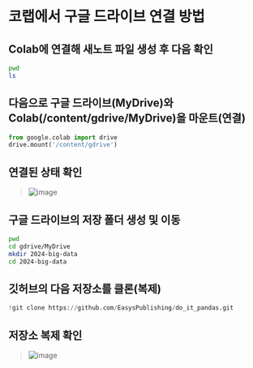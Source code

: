 # 코랩에서 구글 드라이브 연결 방법

## Colab에 연결해 새노트 파일 생성 후 다음 확인 

```sh
pwd
ls
```

## 다음으로 구글 드라이브(MyDrive)와 Colab(/content/gdrive/MyDrive)을 마운트(연결)

```python
from google.colab import drive
drive.mount('/content/gdrive')
```

## 연결된 상태 확인
> ![image](https://github.com/ai7dnn/2024-1-BDA/assets/70050528/7f95112a-bd86-4512-9a95-756dd831e668)

## 구글 드라이브의 저장 폴더 생성 및 이동

```sh
pwd
cd gdrive/MyDrive
mkdir 2024-big-data
cd 2024-big-data
```

## 깃허브의 다음 저장소를 클론(복제)

```python
!git clone https://github.com/EasysPublishing/do_it_pandas.git
```

## 저장소 복제 확인
> ![image](https://github.com/ai7dnn/2024-1-BDA/assets/70050528/610c5160-daaa-4afd-960f-d3cb70d7102d)




